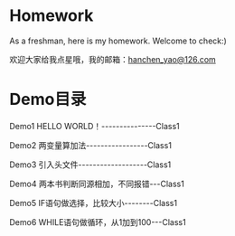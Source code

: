 # Homework
As a freshman, here is my homework. Welcome to check:)<p>
欢迎大家给我点星哦，我的邮箱：hanchen_yao@126.com

# Demo目录
Demo1 HELLO WORLD！---------------Class1<p>
Demo2 两变量算加法-----------------Class1<p>
Demo3 引入头文件-------------------Class1<p>
Demo4 两本书判断同源相加，不同报错---Class1<p>
Demo5 IF语句做选择，比较大小--------Class1<p>
Demo6 WHILE语句做循环，从1加到100---Class1<p>

